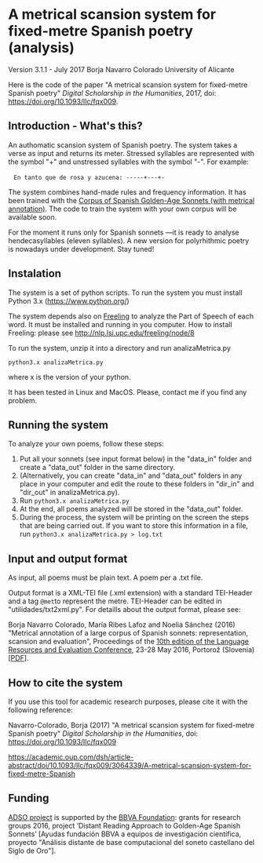 # A metrical scansion system for fixed-metre Spanish poetry (analysis)

Version 3.1.1 - July 2017
Borja Navarro Colorado
University of Alicante

Here is the code of the paper "A metrical scansion system for fixed-metre Spanish poetry" *Digital Scholarship in the Humanities*, 2017,  doi: https://doi.org/10.1093/llc/fqx009.

## Introduction - What's this?

An authomatic scansion system of Spanish poetry. The system takes a verse as input and returns its meter. Stressed syllables are represented with the symbol "+" and unstressed syllables with the symbol "-". For example:

​	` En tanto que de rosa y azucena: -----+---+-`

The system combines hand-made rules and frequency information. It has been trained with the [Corpus of Spanish Golden-Age Sonnets (with metrical annotation)](https://github.com/bncolorado/CorpusSonetosSigloDeOro). The code to train the system with your own corpus will be available soon.

For the moment it runs only for Spanish sonnets —it is ready to analyse hendecasyllables (eleven syllables). A new version for polyrhithmic poetry is nowadays under development. Stay tuned!

## Instalation

The system is a set of python scripts. To run the system you must install  Python 3.x (https://www.python.org/)

The system depends also on [Freeling](http://nlp.lsi.upc.edu/freeling/) to analyze the Part of Speech of each word. It must be installed and running in you computer. How to install Freeling: please see http://nlp.lsi.upc.edu/freeling/node/8 

To run the system, unzip it into a directory and run analizaMetrica.py

`python3.x analizaMetrica.py`

where x is the version of your python.

It has been tested in Linux and MacOS. Please, contact me if you find any problem.

## Running the system

To analyze your own poems, follow these steps:

1. Put all your sonnets (see input format below) in the "data_in" folder and create a "data_out" folder in the same directory.
2. (Alternatively, you can create "data_in" and "data_out" folders in any place in your computer and edit the route to these folders in "dir_in" and "dir_out" in analizaMetrica.py).
3. Run `python3.x analizaMetrica.py`
4. At the end, all poems analyzed will be stored in the "data_out" folder.
5. During the process, the system will be printing on the screen the steps that are being carried out. If you want to store this information in a file, run  `python3.x analizaMetrica.py > log.txt` 

## Input and output format

As input, all poems must be plain text. A poem per a .txt file.

Output format is  a XML-TEI file (.xml extension) with a standard TEI-Header and a tag `@met`to represent the metre. TEI-Header can be edited in "utilidades/txt2xml.py". For detaills about the output format, please see:

Borja Navarro Colorado, María Ribes Lafoz and Noelia Sánchez (2016) 
"Metrical annotation of a large corpus of Spanish sonnets: 
representation, scansion and evaluation", Proceedings of the [10th edition of the Language Resources and Evaluation Conference](http://lrec2016.lrec-conf.org/en/), 23-28 May 2016, Portorož (Slovenia) [[PDF](http://www.dlsi.ua.es/%7Eborja/453_Paper.pdf)].

## How to cite the system

If you use this tool for academic research purposes, please cite it with the following reference:

Navarro-Colorado, Borja (2017) "A metrical scansion system for fixed-metre Spanish poetry" *Digital Scholarship in the Humanities*,  doi: https://doi.org/10.1093/llc/fqx009

https://academic.oup.com/dsh/article-abstract/doi/10.1093/llc/fqx009/3064339/A-metrical-scansion-system-for-fixed-metre-Spanish

## Funding

[ADSO project](http://adso.gplsi.es/index.php/en/adso-project/) is supported by the [BBVA Foundation](https://www.fbbva.es/): grants for research groups 2016, project ‘Distant Reading Approach to Golden-Age Spanish Sonnets’ [Ayudas fundación BBVA a equipos de investigación científica, proyecto "Análisis distante de base computacional del soneto castellano del Siglo de Oro"].